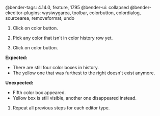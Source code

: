 @bender-tags: 4.14.0, feature, 1795
@bender-ui: collapsed
@bender-ckeditor-plugins: wysiwygarea, toolbar, colorbutton, colordialog, sourcearea, removeformat, undo

1. Click on color button.

1. Pick any color that isn't in color history row yet.

1. Click on color button.

  **Expected:**

  * There are still four color boxes in history.
  * The yellow one that was furthest to the right doesn't exist anymore.

  **Unexpected:**

  * Fifth color box appeared.
  * Yellow box is still visible, another one disappeared instead.

1. Repeat all previous steps for each editor type.
